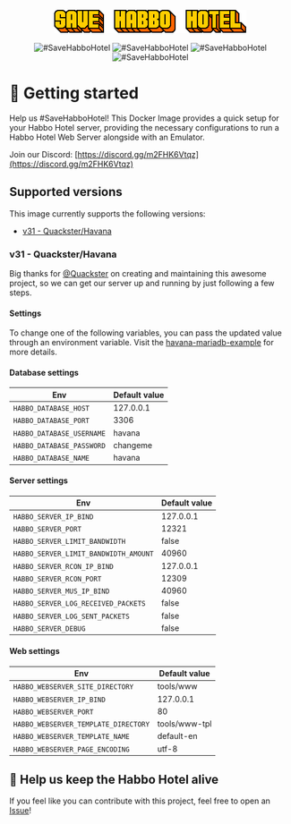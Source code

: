 <p align="center">
  <a href="#">
    <img src="docs/banner.gif" alt="#SaveHabboHotel">
  </a>
</p>

<p align="center" style="text-decoration: none !important;">
    <a href="https://hub.docker.com/r/vitorvasc/docker-habbo-server/" style="text-decoration: none !important;">
        <img src="https://img.shields.io/docker/pulls/vitorvasc/docker-habbo-server.svg" alt="#SaveHabboHotel" />
    </a>
    <a href="https://hub.docker.com/r/vitorvasc/docker-habbo-server/" style="text-decoration: none !important;">
        <img src="https://img.shields.io/docker/stars/vitorvasc/docker-habbo-server.svg?maxAge=2592000" alt="#SaveHabboHotel" />
    </a>
    <a href="https://github.com/habboservers/docker-habbo-server/issues/" style="text-decoration: none !important;">
        <img src="https://img.shields.io/github/issues-raw/habboservers/docker-habbo-server.svg" alt="#SaveHabboHotel" />
    </a>
    <a href="https://github.com/vitorvasc/docker-habbo-server/actions/workflows/docker-image.yml" style="text-decoration: none !important;">
        <img src="https://github.com/habboservers/docker-habbo-server/actions/workflows/docker-image.yml/badge.svg" alt="#SaveHabboHotel" />
    </a>
</p>

# 👋 Getting started

Help us #SaveHabboHotel! This Docker Image provides a quick setup for your Habbo Hotel server, providing the necessary
configurations to run a Habbo Hotel Web Server alongside with an Emulator.

Join our Discord: [https://discord.gg/m2FHK6Vtqz](https://discord.gg/m2FHK6Vtqz)

## Supported versions

This image currently supports the following versions:

* [v31 - Quackster/Havana](https://github.com/Quackster/Havana)


### v31 - Quackster/Havana

Big thanks for [@Quackster](https://github.com/Quackster) on creating and maintaining this awesome project, so we can
get our server up and running by just following a few steps.

#### Settings

To change one of the following variables, you can pass the updated value through an environment variable. Visit
the [havana-mariadb-example](https://github.com/habboservers/docker-habbo-server/blob/0.0.6/examples/havana/havana-mariadb-example/docker-compose.yml)
for more details.

#### Database settings

| Env                    | Default value |
|------------------------|---------------|
| `HABBO_DATABASE_HOST`     | 127.0.0.1     | 
| `HABBO_DATABASE_PORT`     | 3306          | 
| `HABBO_DATABASE_USERNAME` | havana        |  
| `HABBO_DATABASE_PASSWORD` | changeme      |
| `HABBO_DATABASE_NAME` | havana        |  

#### Server settings

| Env                                   | Default value |
|---------------------------------------|---------------|
| `HABBO_SERVER_IP_BIND`                | 127.0.0.1     | 
| `HABBO_SERVER_PORT`                   | 12321         |
| `HABBO_SERVER_LIMIT_BANDWIDTH`        | false         |
| `HABBO_SERVER_LIMIT_BANDWIDTH_AMOUNT` | 40960         |
| `HABBO_SERVER_RCON_IP_BIND`           | 127.0.0.1     |
| `HABBO_SERVER_RCON_PORT`              | 12309         |
| `HABBO_SERVER_MUS_IP_BIND`            | 40960         |
| `HABBO_SERVER_LOG_RECEIVED_PACKETS`   | false         |
| `HABBO_SERVER_LOG_SENT_PACKETS`       | false         |
| `HABBO_SERVER_DEBUG`                  | false         |

#### Web settings

| Env                                  | Default value |
|--------------------------------------|---------------|
| `HABBO_WEBSERVER_SITE_DIRECTORY`     | tools/www     | 
| `HABBO_WEBSERVER_IP_BIND`            | 127.0.0.1     |
| `HABBO_WEBSERVER_PORT`               | 80            |
| `HABBO_WEBSERVER_TEMPLATE_DIRECTORY` | tools/www-tpl |
| `HABBO_WEBSERVER_TEMPLATE_NAME`      | default-en    |
| `HABBO_WEBSERVER_PAGE_ENCODING`      | utf-8         |

## 🦺 Help us keep the Habbo Hotel alive

If you feel like you can contribute with this project, feel free to open an [Issue](https://github.com/habboservers/docker-habbo-server/issues)! 
